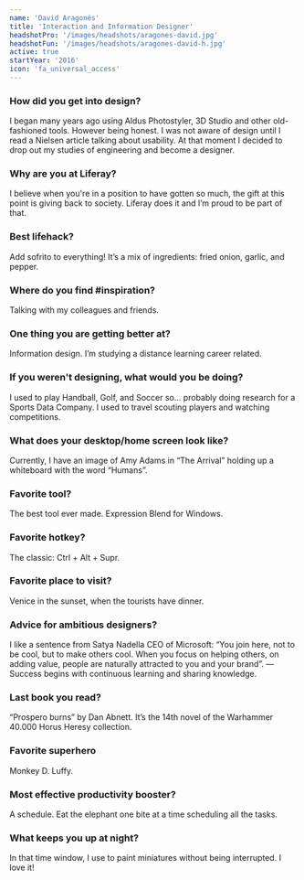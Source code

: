 ```yaml
---
name: 'David Aragonés'
title: 'Interaction and Information Designer'
headshotPro: '/images/headshots/aragones-david.jpg'
headshotFun: '/images/headshots/aragones-david-h.jpg'
active: true
startYear: '2016'
icon: 'fa_universal_access'
---
```


### How did you get into design?

I began many years ago using Aldus Photostyler, 3D Studio and other old-fashioned tools. However being honest. I was not aware of design until I read a Nielsen article talking about usability. At that moment I decided to drop out my studies of engineering and become a designer.

### Why are you at Liferay?

I believe when you're in a position to have gotten so much, the gift at this point is giving back to society. Liferay does it and I’m proud to be part of that.

### Best lifehack?

Add sofrito to everything! It’s a mix of ingredients: fried onion, garlic, and pepper.

### Where do you find #inspiration?

Talking with my colleagues and friends.

### One thing you are getting better at?

Information design. I’m studying a distance learning career related.

### If you weren't designing, what would you be doing?

I used to play Handball, Golf, and Soccer so… probably doing research for a Sports Data Company. I used to travel scouting players and watching competitions.

### What does your desktop/home screen look like?

Currently, I have an image of Amy Adams in “The Arrival” holding up a whiteboard with the word “Humans”.

### Favorite tool?

The best tool ever made. Expression Blend for Windows.

### Favorite hotkey?

The classic: Ctrl + Alt + Supr.

### Favorite place to visit?

Venice in the sunset, when the tourists have dinner.

### Advice for ambitious designers?

I like a sentence from Satya Nadella CEO of Microsoft: “You join here, not to be cool, but to make others cool. When you focus on helping others, on adding value, people are naturally attracted to you and your brand”. — Success begins with continuous learning and sharing knowledge.

### Last book you read?

“Prospero burns” by Dan Abnett. It’s the 14th novel of the Warhammer 40.000 Horus Heresy collection.

### Favorite superhero

Monkey D. Luffy.

### Most effective productivity booster?

A schedule. Eat the elephant one bite at a time scheduling all the tasks.

### What keeps you up at night?

In that time window, I use to paint miniatures without being interrupted. I love it!

